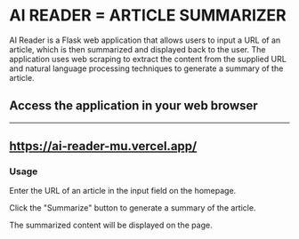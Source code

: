 # AI READER = ARTICLE SUMMARIZER

AI Reader is a Flask web application that allows users to input a URL of an article, which is then summarized and displayed back to the user. The application uses web scraping to extract the content from the supplied URL and natural language processing techniques to generate a summary of the article.

## Access the application in your web browser

---
https://ai-reader-mu.vercel.app/
---

### Usage

Enter the URL of an article in the input field on the homepage.

Click the "Summarize" button to generate a summary of the article.

The summarized content will be displayed on the page.
